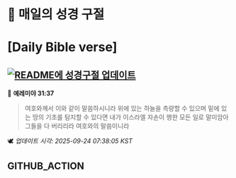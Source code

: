 # 🙏 매일의 성경 구절
# [Daily Bible verse]
## [![README에 성경구절 업데이트](https://github.com/DONGSUKA/first_test/actions/workflows/update-readme-bible.yml/badge.svg)](https://github.com/DONGSUKA/first_test/actions/workflows/update-readme-bible.yml)
<!-- START_BIBLE_VERSE -->
📖 **예레미야 31:37**
> 여호와께서 이와 같이 말씀하시니라 위에 있는 하늘을 측량할 수 있으며 밑에 있는 땅의 기초를 탐지할 수 있다면 내가 이스라엘 자손이 행한 모든 일로 말미암아 그들을 다 버리리라 여호와의 말씀이니라

🕊️ _업데이트 시각: 2025-09-24 07:38:05 KST_
  <!-- END_BIBLE_VERSE -->
## GITHUB_ACTION
